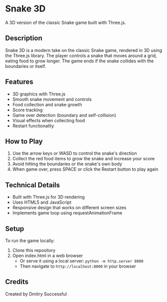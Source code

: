 # Snake 3D

A 3D version of the classic Snake game built with Three.js.

## Description

Snake 3D is a modern take on the classic Snake game, rendered in 3D using the Three.js library. The player controls a snake that moves around a grid, eating food to grow longer. The game ends if the snake collides with the boundaries or itself.

## Features

- 3D graphics with Three.js
- Smooth snake movement and controls
- Food collection and snake growth
- Score tracking
- Game over detection (boundary and self-collision)
- Visual effects when collecting food
- Restart functionality

## How to Play

1. Use the arrow keys or WASD to control the snake's direction
2. Collect the red food items to grow the snake and increase your score
3. Avoid hitting the boundaries or the snake's own body
4. When game over, press SPACE or click the Restart button to play again

## Technical Details

- Built with Three.js for 3D rendering
- Uses HTML5 and JavaScript
- Responsive design that works on different screen sizes
- Implements game loop using requestAnimationFrame

## Setup

To run the game locally:

1. Clone this repository
2. Open index.html in a web browser
   - Or serve it using a local server: `python -m http.server 8000`
   - Then navigate to `http://localhost:8000` in your browser

## Credits

Created by Dmitry Successful 